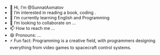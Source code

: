 - 👋 Hi, I’m @SunnatAxmatov
- 👀 I’m interested in reading a book, coding .
- 🌱 I’m currently learning English and Programming
- 💞️ I’m looking to collaborate on ...
- 📫 How to reach me ...
- 😄 Pronouns: ...
- ⚡ Fun fact: Programming is a creative field, with programmers designing everything from video games to spacecraft control systems.

<!---
SunnatAxmatovWebdev/SunnatAxmatovWebdev is a ✨ special ✨ repository because its `README.md` (this file) appears on your GitHub profile.
You can click the Preview link to take a look at your changes.
--->
